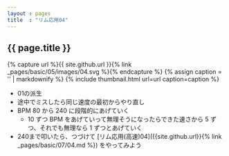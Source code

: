 ```yaml
---
layout : pages
title  : "リム応用04"
---
```


## {{ page.title }}

{% capture url %}{{ site.github.url }}{% link _pages/basic/05/images/04.svg %}{% endcapture %}
{% assign caption = '' | markdownify %}
{% include thumbnail.html url=url caption=caption %}


* 01の派生
* 途中でミスしたら同じ速度の最初からやり直し
* BPM 80 から 240 に段階的にあげていく
  * 10 ずつ BPM をあげていって無理そうになったらできた速さから 5 ずつ、それでも無理なら 1 ずつとあげていく
* 240まで叩いたら、つづけて [リム応用(高速)04]({{site.github.url}}{% link _pages/basic/07/04.md %}) をやってみよう
